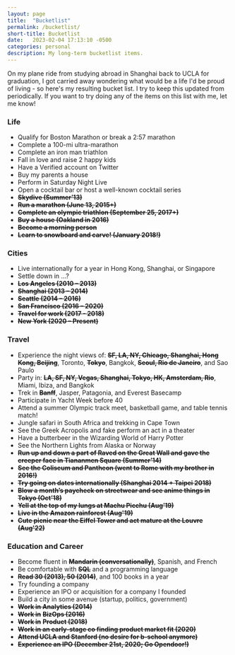 ```yaml
---
layout: page
title:  "Bucketlist"
permalink: /bucketlist/
short-title: Bucketlist
date:   2023-02-04 17:13:10 -0500
categories: personal
description: My long-term bucketlist items.
---
```


On my plane ride from studying abroad in Shanghai back to UCLA for graduation, I got carried away wondering what would be a life I'd be proud of living - so here's my resulting bucket list. I try to keep this updated from periodically. If you want to try doing any of the items on this list with me, let me know!

### **Life**

- Qualify for Boston Marathon or break a 2:57 marathon
- Complete a 100-mi ultra-marathon
- Complete an iron man triathlon
- Fall in love and raise 2 happy kids
- Have a Verified account on Twitter
- Buy my parents a house
- Perform in Saturday Night Live
- Open a cocktail bar or host a well-known cocktail series
- **~~Skydive (Summer’13)~~**
- **~~Run a marathon (June 13, 2015+)~~**
- **~~Complete an olympic triathlon (September 25, 2017+)~~**
- **~~Buy a house (Oakland in 2016)~~**
- **~~Become a morning person~~**
- **~~Learn to snowboard and carve! (January 2018!)~~**

### **Cities**

- Live internationally for a year in Hong Kong, Shanghai, or Singapore
- Settle down in ...?
- **~~Los Angeles (2010 – 2013)~~**
- **~~Shanghai (2013 – 2014)~~**
- **~~Seattle (2014 – 2016)~~**
- **~~San Francisco (2016 – 2020)~~**
- **~~Travel for work (2017 - 2018)~~**
- **~~New York (2020 – Present)~~**

### **Travel**

- Experience the night views of: **~~SF, LA, NY, Chicago, Shanghai, Hong Kong, Beijing~~**, Toronto, **~~Tokyo~~**, Bangkok, **~~Seoul, Rio de Janeiro~~**, and Sao Paulo
- Party in: **~~LA, SF, NY, Vegas, Shanghai, Tokyo, HK, Amsterdam, Rio~~**, Miami, Ibiza, and Bangkok
- Trek in **~~Banff~~**, Jasper, Patagonia, and Everest Basecamp
- Participate in Yacht Week before 40
- Attend a summer Olympic track meet, basketball game, and table tennis match!
- Jungle safari in South Africa and trekking in Cape Town
- See the Greek Acropolis and fake perform an act in a theater
- Have a butterbeer in the Wizarding World of Harry Potter
- See the Northern Lights from Alaska or Norway
- **~~Run up and down a part of Raved on the Great Wall and gave the creeper face in Tiananmen Square (Summer’14)~~**
- **~~See the Coliseum and Pantheon (went to Rome with my brother in 2016!)~~**
- **~~Try going on dates internationally (Shanghai 2014 + Taipei 2018)~~**
- **~~Blow a month’s paycheck on streetwear and see anime things in Tokyo (Oct’18)~~**
- **~~Yell at the top of my lungs at Machu Picchu (Aug’19)~~**
- **~~Live in the Amazon rainforest (Aug'19)~~**
- **~~Cute picnic near the Eiffel Tower and act mature at the Louvre (Aug'22)~~**

### **Education and Career**

- Become fluent in **~~Mandarin (conversationally)~~**, Spanish, and French
- Be comfortable with **~~SQL~~** and a programming language
- **~~Read 30 (2013), 50 (2014)~~**, and 100 books in a year
- Try founding a company
- Experience an IPO or acquisition for a company I founded
- Build a city in some avenue (startup, politics, government)
- **~~Work in Analytics (2014)~~**
- **~~Work in~~** **~~BizOps (2016)~~**
- **~~Work in~~** **~~Product (2018)~~**
- **~~Work in an early-stage co finding product market fit (2020)~~**
- **~~Attend UCLA and Stanford (no desire for b-school anymore)~~**
- **~~Experience an IPO (December 21st, 2020; Go Opendoor!)~~**